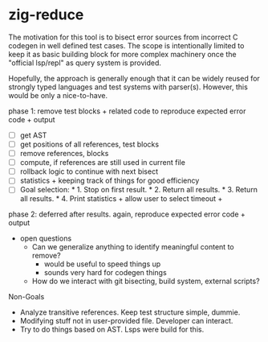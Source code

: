 # zig-reduce

The motivation for this tool is to bisect error sources from incorrect C codegen
in well defined test cases.
The scope is intentionally limited to keep it as basic building block for more
complex machinery once the "official lsp/repl" as query system is provided.

Hopefully, the approach is generally enough that it can be widely reused
for strongly typed languages and test systems with parser(s).
However, this would be only a nice-to-have.

phase 1: remove test blocks + related code to reproduce expected error code + output
- [ ] get AST
- [ ] get positions of all references, test blocks
- [ ] remove references, blocks
- [ ] compute, if references are still used in current file
- [ ] rollback logic to continue with next bisect
- [ ] statistics + keeping track of things for good efficiency
- [ ] Goal selection:
      * 1. Stop on first result.
      * 2. Return all results.
      * 3. Return all results.
      * 4. Print statistics + allow user to select timeout +

phase 2: deferred after results. again, reproduce expected error code + output
- open questions
  * Can we generalize anything to identify meaningful content to remove?
    - would be useful to speed things up
    - sounds very hard for codegen things
  * How do we interact with git bisecting, build system, external scripts?

Non-Goals
- Analyze transitive references. Keep test structure simple, dummie.
- Modifying stuff not in user-provided file. Developer can interact.
- Try to do things based on AST. Lsps were build for this.
